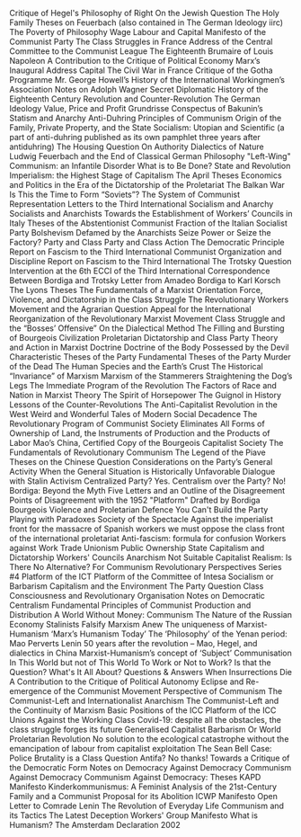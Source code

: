 Critique of Hegel's Philosophy of Right
On the Jewish Question
The Holy Family
Theses on Feuerbach (also contained in The German Ideology iirc)
The Poverty of Philosophy
Wage Labour and Capital
Manifesto of the Communist Party
The Class Struggles in France
Address of the Central Committee to the Communist League
The Eighteenth Brumaire of Louis Napoleon
A Contribution to the Critique of Political Economy
Marx’s Inaugural Address
Capital
The Civil War in France
Critique of the Gotha Programme
Mr. George Howell’s History of the International Workingmen’s Association
Notes on Adolph Wagner
Secret Diplomatic History of the Eighteenth Century Revolution and Counter-Revolution
The German Ideology
Value, Price and Profit
Grundrisse
Conspectus of Bakunin’s Statism and Anarchy
Anti-Duhring
Principles of Communism
Origin of the Family, Private Property, and the State
Socialism: Utopian and Scientific (a part of anti-duhring published as its own pamphlet three years after antiduhring)
The Housing Question
On Authority
Dialectics of Nature
Ludwig Feuerbach and the End of Classical German Philosophy
"Left-Wing" Communism: an Infantile Disorder
What is to Be Done?
State and Revolution
Imperialism: the Highest Stage of Capitalism
The April Theses
Economics and Politics in the Era of the Dictatorship of the Proletariat
The Balkan War
Is This the Time to Form “Soviets”?
The System of Communist Representation
Letters to the Third International
Socialism and Anarchy
Socialists and Anarchists
Towards the Establishment of Workers’ Councils in Italy
Theses of the Abstentionist Communist Fraction of the Italian Socialist Party
Bolshevism Defamed by the Anarchists
Seize Power or Seize the Factory?
Party and Class
Party and Class Action
The Democratic Principle
Report on Fascism to the Third International
Communist Organization and Discipline
Report on Fascism to the Third International
The Trotsky Question
Intervention at the 6th ECCI of the Third International
Correspondence Between Bordiga and Trotsky
Letter from Amadeo Bordiga to Karl Korsch
The Lyons Theses
The Fundamentals of a Marxist Orientation
Force, Violence, and Dictatorship in the Class Struggle
The Revolutionary Workers Movement and the Agrarian Question
Appeal for the International Reorganization of the Revolutionary Marxist Movement
Class Struggle and the “Bosses’ Offensive”
On the Dialectical Method
The Filling and Bursting of Bourgeois Civilization
Proletarian Dictatorship and Class Party
Theory and Action in Marxist Doctrine
Doctrine of the Body Possessed by the Devil
Characteristic Theses of the Party
Fundamental Theses of the Party
Murder of the Dead
The Human Species and the Earth’s Crust
The Historical “Invariance” of Marxism
Marxism of the Stammerers
Straightening the Dog’s Legs
The Immediate Program of the Revolution
The Factors of Race and Nation in Marxist Theory
The Spirit of Horsepower
The Guignol in History
Lessons of the Counter-Revolutions
The Anti-Capitalist Revolution in the West
Weird and Wonderful Tales of Modern Social Decadence
The Revolutionary Program of Communist Society Eliminates All Forms of Ownership of Land, the Instruments of Production and the Products of Labor
Mao’s China, Certified Copy of the Bourgeois Capitalist Society
The Fundamentals of Revolutionary Communism
The Legend of the Piave
Theses on the Chinese Question
Considerations on the Party’s General Activity When the General Situation is Historically Unfavorable
Dialogue with Stalin
Activism
Centralized Party? Yes. Centralism over the Party? No!
Bordiga: Beyond the Myth
Five Letters and an Outline of the Disagreement
Points of Disagreement with the 1952 "Platform" Drafted by Bordiga
Bourgeois Violence and Proletarian Defence
You Can't Build the Party Playing with Paradoxes
Society of the Spectacle
Against the imperialist front for the massacre of Spanish workers we must oppose the class front of the international proletariat
Anti-fascism: formula for confusion
Workers against Work
Trade Unionism
Public Ownership
State Capitalism and Dictatorship
Workers' Councils
Anarchism Not Suitable
Capitalist Realism: Is There No Alternative?
For Communism
Revolutionary Perspectives Series #4
Platform of the ICT
Platform of the Committee of Intesa
Socialism or Barbarism
Capitalism and the Environment
The Party Question
Class Consciousness and Revolutionary Organisation
Notes on Democratic Centralism
Fundamental Principles of Communist Production and Distribution
A World Without Money: Communism
The Nature of the Russian Economy
Stalinists Falsify Marxism Anew
The uniqueness of Marxist-Humanism
‘Marx’s Humanism Today’
The ‘Philosophy’ of the Yenan period: Mao Perverts Lenin
50 years after the revolution – Mao, Hegel, and dialectics in China
Marxist-Humanism’s concept of ‘Subject’
Communisation
In This World but not of This World
To Work or Not to Work? Is that the Question?
What's It All About? Questions & Answers
When Insurrections Die
A Contribution to the Critique of Political Autonomy
Eclipse and Re-emergence of the Communist Movement
Perspective of Communism
The Communist-Left and Internationalist Anarchism
The Communist-Left and the Continuity of Marxism
Basic Positions of the ICC
Platform of the ICC
Unions Against the Working Class
Covid-19: despite all the obstacles, the class struggle forges its future
Generalised Capitalist Barbarism Or World Proletarian Revolution
No solution to the ecological catastrophe without the emancipation of labour from capitalist exploitation
The Sean Bell Case: Police Brutality is a Class Question
Antifa? No thanks!
Towards a Critique of the Democratic Form
Notes on Democracy
Against Democracy
Communism Against Democracy
Communism Against Democracy: Theses
KAPD Manifesto
Kinderkommunismus: A Feminist Analysis of the 21st-Century Family and a Communist Proposal for its Abolition
ICWP Manifesto
Open Letter to Comrade Lenin
The Revolution of Everyday Life
Communism and its Tactics
The Latest Deception
Workers' Group Manifesto
What is Humanism?
The Amsterdam Declaration 2002
